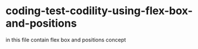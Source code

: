 # coding-test-codility-using-flex-box-and-positions
in this file contain flex box and positions concept  
